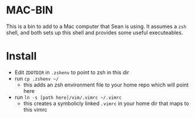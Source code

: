 # MAC-BIN

This is a bin to add to a Mac computer that Sean is using.
It assumes a `zsh` shell, 
and both sets up this shell and provides some useful executeables.

# Install

* Edit `ZDOTDIR` in `.zshenv` to point to zsh in this dir
* run `cp .zshenv ~/`
  * this adds an zsh environment file to your home repo which will point here
* run `ln -s [path here]/vim/.vimrc ~/.vimrc`
  * this creates a symbolicly linked `.vimrc` in your home dir that maps 
  to this vimrc

